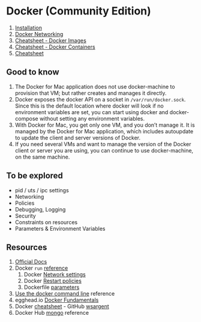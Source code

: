 # Docker \(Community Edition\)

1. [Installation](./installation.md)
2. [Docker Networking](./docker-networking.md)
3. [Cheatsheet - Docker Images](./tips/handling-docker-images.md)
4. [Cheatsheet - Docker Containers](./tips/handling-docker-containers.md)
5. [Cheatsheet](./cheatsheet.md)

## Good to know

1. The Docker for Mac application does not use docker-machine to provision that VM; but rather creates and manages it directly.
2. Docker exposes the docker API on a socket in `/var/run/docker.sock`. Since this is the default location where docker will look if no environment variables are set, you can start using docker and docker-compose without setting any environment variables.
3. With Docker for Mac, you get only one VM, and you don’t manage it. It is managed by the Docker for Mac application, which includes autoupdate to update the client and server versions of Docker.
4. If you need several VMs and want to manage the version of the Docker client or server you are using, you can continue to use docker-machine, on the same machine.

## To be explored

- pid / uts / ipc settings
- Networking
- Policies
- Debugging, Logging
- Security
- Constraints on resources
- Parameters & Environment Variables

## Resources

1. [Official Docs](https://docs.docker.com)
2. Docker `run` [reference](https://docs.docker.com/engine/reference/run/)
   1. Docker [Network settings](https://docs.docker.com/engine/reference/run/#network-settings)
   2. Docker [Restart policies](https://docs.docker.com/engine/reference/run/#restart-policies---restart)
   3. Dockerfile [parameters](https://docs.docker.com/engine/reference/run/#overriding-dockerfile-image-defaults)
3. [Use the docker command line](https://docs.docker.com/engine/reference/commandline/cli/) reference
4. egghead.io [Docker Fundamentals](https://egghead.io/courses/docker-fundamentals-0cb53b55)
5. Docker [cheatsheet](https://github.com/wsargent/docker-cheat-sheet) - GitHub [wsargent](https://tersesystems.com/)
6. Docker Hub [mongo](https://hub.docker.com/_/mongo) reference
